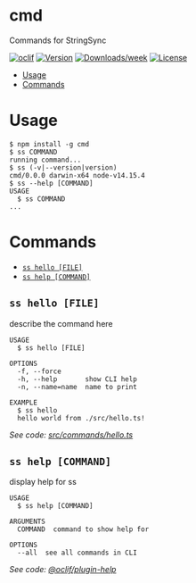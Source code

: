 cmd
===

Commands for StringSync

[![oclif](https://img.shields.io/badge/cli-oclif-brightgreen.svg)](https://oclif.io)
[![Version](https://img.shields.io/npm/v/cmd.svg)](https://npmjs.org/package/cmd)
[![Downloads/week](https://img.shields.io/npm/dw/cmd.svg)](https://npmjs.org/package/cmd)
[![License](https://img.shields.io/npm/l/cmd.svg)](https://github.com/jaredjj3/cmd/blob/master/package.json)

<!-- toc -->
* [Usage](#usage)
* [Commands](#commands)
<!-- tocstop -->
# Usage
<!-- usage -->
```sh-session
$ npm install -g cmd
$ ss COMMAND
running command...
$ ss (-v|--version|version)
cmd/0.0.0 darwin-x64 node-v14.15.4
$ ss --help [COMMAND]
USAGE
  $ ss COMMAND
...
```
<!-- usagestop -->
# Commands
<!-- commands -->
* [`ss hello [FILE]`](#ss-hello-file)
* [`ss help [COMMAND]`](#ss-help-command)

## `ss hello [FILE]`

describe the command here

```
USAGE
  $ ss hello [FILE]

OPTIONS
  -f, --force
  -h, --help       show CLI help
  -n, --name=name  name to print

EXAMPLE
  $ ss hello
  hello world from ./src/hello.ts!
```

_See code: [src/commands/hello.ts](https://github.com/jaredjj3/cmd/blob/v0.0.0/src/commands/hello.ts)_

## `ss help [COMMAND]`

display help for ss

```
USAGE
  $ ss help [COMMAND]

ARGUMENTS
  COMMAND  command to show help for

OPTIONS
  --all  see all commands in CLI
```

_See code: [@oclif/plugin-help](https://github.com/oclif/plugin-help/blob/v3.2.2/src/commands/help.ts)_
<!-- commandsstop -->

